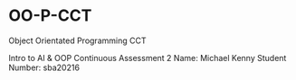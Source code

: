 # OO-P-CCT
Object Orientated Programming CCT

Intro to AI & OOP Continuous Assessment 2
Name: Michael Kenny
Student Number: sba20216
